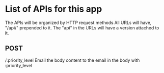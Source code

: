 # List of APIs for this app

The APIs will be organized by HTTP request methods
All URLs will have, "/api/" prepended to it.
The "api" in the URLs will have a version attached to it.

## POST

/:priority_level
    Email the body content to the email in the body with :priority_level